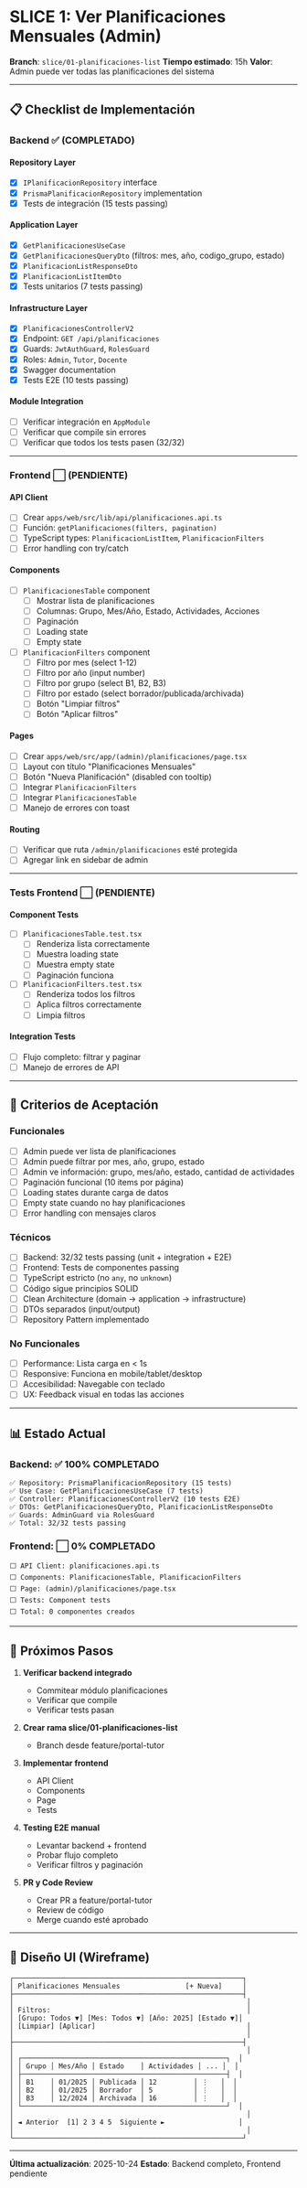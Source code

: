 # SLICE 1: Ver Planificaciones Mensuales (Admin)

**Branch**: `slice/01-planificaciones-list`
**Tiempo estimado**: 15h
**Valor**: Admin puede ver todas las planificaciones del sistema

---

## 📋 Checklist de Implementación

### Backend ✅ (COMPLETADO)

#### Repository Layer
- [x] `IPlanificacionRepository` interface
- [x] `PrismaPlanificacionRepository` implementation
- [x] Tests de integración (15 tests passing)

#### Application Layer
- [x] `GetPlanificacionesUseCase`
- [x] `GetPlanificacionesQueryDto` (filtros: mes, año, codigo_grupo, estado)
- [x] `PlanificacionListResponseDto`
- [x] `PlanificacionListItemDto`
- [x] Tests unitarios (7 tests passing)

#### Infrastructure Layer
- [x] `PlanificacionesControllerV2`
- [x] Endpoint: `GET /api/planificaciones`
- [x] Guards: `JwtAuthGuard`, `RolesGuard`
- [x] Roles: `Admin`, `Tutor`, `Docente`
- [x] Swagger documentation
- [x] Tests E2E (10 tests passing)

#### Module Integration
- [ ] Verificar integración en `AppModule`
- [ ] Verificar que compile sin errores
- [ ] Verificar que todos los tests pasen (32/32)

---

### Frontend ⬜ (PENDIENTE)

#### API Client
- [ ] Crear `apps/web/src/lib/api/planificaciones.api.ts`
- [ ] Función: `getPlanificaciones(filters, pagination)`
- [ ] TypeScript types: `PlanificacionListItem`, `PlanificacionFilters`
- [ ] Error handling con try/catch

#### Components
- [ ] `PlanificacionesTable` component
  - [ ] Mostrar lista de planificaciones
  - [ ] Columnas: Grupo, Mes/Año, Estado, Actividades, Acciones
  - [ ] Paginación
  - [ ] Loading state
  - [ ] Empty state

- [ ] `PlanificacionFilters` component
  - [ ] Filtro por mes (select 1-12)
  - [ ] Filtro por año (input number)
  - [ ] Filtro por grupo (select B1, B2, B3)
  - [ ] Filtro por estado (select borrador/publicada/archivada)
  - [ ] Botón "Limpiar filtros"
  - [ ] Botón "Aplicar filtros"

#### Pages
- [ ] Crear `apps/web/src/app/(admin)/planificaciones/page.tsx`
- [ ] Layout con título "Planificaciones Mensuales"
- [ ] Botón "Nueva Planificación" (disabled con tooltip)
- [ ] Integrar `PlanificacionFilters`
- [ ] Integrar `PlanificacionesTable`
- [ ] Manejo de errores con toast

#### Routing
- [ ] Verificar que ruta `/admin/planificaciones` esté protegida
- [ ] Agregar link en sidebar de admin

---

### Tests Frontend ⬜ (PENDIENTE)

#### Component Tests
- [ ] `PlanificacionesTable.test.tsx`
  - [ ] Renderiza lista correctamente
  - [ ] Muestra loading state
  - [ ] Muestra empty state
  - [ ] Paginación funciona

- [ ] `PlanificacionFilters.test.tsx`
  - [ ] Renderiza todos los filtros
  - [ ] Aplica filtros correctamente
  - [ ] Limpia filtros

#### Integration Tests
- [ ] Flujo completo: filtrar y paginar
- [ ] Manejo de errores de API

---

## 🎯 Criterios de Aceptación

### Funcionales
- [ ] Admin puede ver lista de planificaciones
- [ ] Admin puede filtrar por mes, año, grupo, estado
- [ ] Admin ve información: grupo, mes/año, estado, cantidad de actividades
- [ ] Paginación funcional (10 items por página)
- [ ] Loading states durante carga de datos
- [ ] Empty state cuando no hay planificaciones
- [ ] Error handling con mensajes claros

### Técnicos
- [ ] Backend: 32/32 tests passing (unit + integration + E2E)
- [ ] Frontend: Tests de componentes passing
- [ ] TypeScript estricto (no `any`, no `unknown`)
- [ ] Código sigue principios SOLID
- [ ] Clean Architecture (domain → application → infrastructure)
- [ ] DTOs separados (input/output)
- [ ] Repository Pattern implementado

### No Funcionales
- [ ] Performance: Lista carga en < 1s
- [ ] Responsive: Funciona en mobile/tablet/desktop
- [ ] Accesibilidad: Navegable con teclado
- [ ] UX: Feedback visual en todas las acciones

---

## 📊 Estado Actual

### Backend: ✅ 100% COMPLETADO

```
✅ Repository: PrismaPlanificacionRepository (15 tests)
✅ Use Case: GetPlanificacionesUseCase (7 tests)
✅ Controller: PlanificacionesControllerV2 (10 tests E2E)
✅ DTOs: GetPlanificacionesQueryDto, PlanificacionListResponseDto
✅ Guards: AdminGuard via RolesGuard
✅ Total: 32/32 tests passing
```

### Frontend: ⬜ 0% COMPLETADO

```
⬜ API Client: planificaciones.api.ts
⬜ Components: PlanificacionesTable, PlanificacionFilters
⬜ Page: (admin)/planificaciones/page.tsx
⬜ Tests: Component tests
⬜ Total: 0 componentes creados
```

---

## 🚀 Próximos Pasos

1. **Verificar backend integrado**
   - Commitear módulo planificaciones
   - Verificar que compile
   - Verificar tests pasan

2. **Crear rama slice/01-planificaciones-list**
   - Branch desde feature/portal-tutor

3. **Implementar frontend**
   - API Client
   - Components
   - Page
   - Tests

4. **Testing E2E manual**
   - Levantar backend + frontend
   - Probar flujo completo
   - Verificar filtros y paginación

5. **PR y Code Review**
   - Crear PR a feature/portal-tutor
   - Review de código
   - Merge cuando esté aprobado

---

## 🎨 Diseño UI (Wireframe)

```
┌────────────────────────────────────────────────────────┐
│ Planificaciones Mensuales                [+ Nueva]     │
├────────────────────────────────────────────────────────┤
│                                                         │
│ Filtros:                                                │
│ [Grupo: Todos ▼] [Mes: Todos ▼] [Año: 2025] [Estado ▼]│
│ [Limpiar] [Aplicar]                                     │
│                                                         │
├────────────────────────────────────────────────────────┤
│                                                         │
│ ┌──────────────────────────────────────────────────┐  │
│ │ Grupo │ Mes/Año │ Estado    │ Actividades │ ... │  │
│ ├──────────────────────────────────────────────────┤  │
│ │ B1    │ 01/2025 │ Publicada │ 12         │ ⋮   │  │
│ │ B2    │ 01/2025 │ Borrador  │ 5          │ ⋮   │  │
│ │ B3    │ 12/2024 │ Archivada │ 16         │ ⋮   │  │
│ └──────────────────────────────────────────────────┘  │
│                                                         │
│ ◄ Anterior  [1] 2 3 4 5  Siguiente ►                  │
│                                                         │
└────────────────────────────────────────────────────────┘
```

---

**Última actualización**: 2025-10-24
**Estado**: Backend completo, Frontend pendiente
